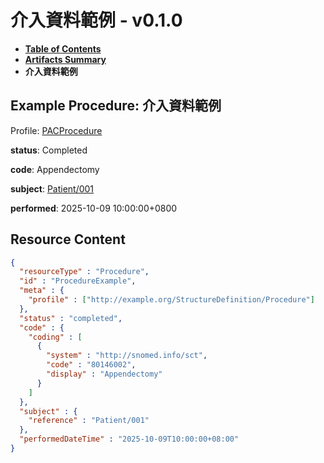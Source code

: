 # 介入資料範例 - v0.1.0

* [**Table of Contents**](toc.md)
* [**Artifacts Summary**](artifacts.md)
* **介入資料範例**

## Example Procedure: 介入資料範例

Profile: [PACProcedure](StructureDefinition-Procedure.md)

**status**: Completed

**code**: Appendectomy

**subject**: [Patient/001](Patient/001)

**performed**: 2025-10-09 10:00:00+0800



## Resource Content

```json
{
  "resourceType" : "Procedure",
  "id" : "ProcedureExample",
  "meta" : {
    "profile" : ["http://example.org/StructureDefinition/Procedure"]
  },
  "status" : "completed",
  "code" : {
    "coding" : [
      {
        "system" : "http://snomed.info/sct",
        "code" : "80146002",
        "display" : "Appendectomy"
      }
    ]
  },
  "subject" : {
    "reference" : "Patient/001"
  },
  "performedDateTime" : "2025-10-09T10:00:00+08:00"
}

```
